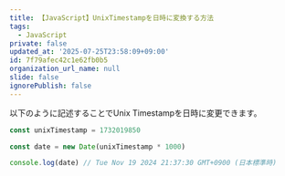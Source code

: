 ```yaml
---
title: 【JavaScript】UnixTimestampを日時に変換する方法
tags:
  - JavaScript
private: false
updated_at: '2025-07-25T23:58:09+09:00'
id: 7f79afec42c1e62fb0b5
organization_url_name: null
slide: false
ignorePublish: false
---
```

以下のように記述することでUnix Timestampを日時に変更できます。

```js
const unixTimestamp = 1732019850

const date = new Date(unixTimestamp * 1000)

console.log(date) // Tue Nov 19 2024 21:37:30 GMT+0900 (日本標準時)
```
